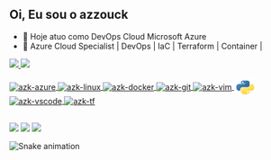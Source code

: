 ## Oi, Eu sou o azzouck

- 🔭 Hoje atuo como DevOps Cloud Microsoft Azure
- 🌱 Azure Cloud Specialist | DevOps | IaC | Terraform | Container |

<div align="left">
  <a href="https://www.linkedin.com/in/erickalex//">
  <img height="180em" src="https://github-readme-stats.vercel.app/api?username=azzouck&show_icons=true&theme=dark&include_all_commits=true&count_private=true"/>
  <img height="180em" src="https://github-readme-stats.vercel.app/api/top-langs/?username=azzouck&layout=compact&langs_count=7&theme=dark"/>
</div>
  <div style="display: inline_block"><br>
  <img align="center" alt="azk-azure" height="30" width="40" src="https://cdn.jsdelivr.net/gh/devicons/devicon/icons/azure/azure-original.svg">
  <img align="center" alt="azk-linux" height="30" width="40" src="https://cdn.jsdelivr.net/gh/devicons/devicon/icons/linux/linux-original.svg">
  <img align="center" alt="azk-docker" height="30" width="40" src="https://cdn.jsdelivr.net/gh/devicons/devicon/icons/docker/docker-original-wordmark.svg">
  <img align="center" alt="azk-git" height="30" width="40" src="https://cdn.jsdelivr.net/gh/devicons/devicon/icons/git/git-original.svg">
  <img align="center" alt="azk-vim" height="30" width="40" src="https://cdn.jsdelivr.net/gh/devicons/devicon/icons/vim/vim-original.svg">
  <img align="center" alt="azk-Python" height="30" width="40" src="https://raw.githubusercontent.com/devicons/devicon/master/icons/python/python-original.svg">
  <img align="center" alt="azk-vscode" height="30" width="40" src="https://cdn.jsdelivr.net/gh/devicons/devicon/icons/vscode/vscode-original.svg">
  <img align="center" alt="azk-tf" height="30" width="40" src="https://www.datocms-assets.com/2885/1620155117-brandhcterraformverticalcolorwhite.svg">
</div>
  
  ##
 
<div> 
  <a href="https://instagram.com/azzouck" target="_blank"><img src="https://img.shields.io/badge/-Instagram-%23E4405F?style=for-the-badge&logo=instagram&logoColor=white" target="_blank"></a>
  <a href = "mailto:souzaerickalex@gmail.com"><img src="https://img.shields.io/badge/-Gmail-%23333?style=for-the-badge&logo=gmail&logoColor=white" target="_blank"></a>
  <a href="https://www.linkedin.com/in/erickalex" target="_blank"><img src="https://img.shields.io/badge/-LinkedIn-%230077B5?style=for-the-badge&logo=linkedin&logoColor=white" target="_blank"></a> 
  
  ![Snake animation](https://github.com/azzouck/azzouck/blob/output/github-contribution-grid-snake.svg)
  
</div>
